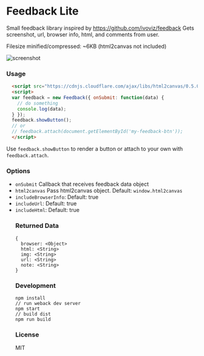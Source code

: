 Feedback Lite
=============

Small feedback library inspired by https://github.com/ivoviz/feedback
Gets screenshot, url, browser info, html, and comments from user.

Filesize minified/compressed: ~6KB (html2canvas not included)

![screenshot](https://lh5.googleusercontent.com/AS7wPmTWPyAlVq2Dw3OeAplhF829OOCcMCnNBLIl7NhCLaL7Gs7fqt3lZt2V3kHlqpKoEW_YsMflIjo=w1920-h1058-rw)

### Usage

```html
  <script src="https://cdnjs.cloudflare.com/ajax/libs/html2canvas/0.5.0-beta4/html2canvas.min.js"></script>
  <script>
  var feedback = new Feedback({ onSubmit: function(data) {
    // do something
    console.log(data);
  } });
  feedback.showButton();
  // or
  // feedback.attach(document.getElementById('my-feedback-btn'));
  </script>
```

Use `feedback.showButton` to render a button or attach to your own with `feedback.attach`.

### Options

- `onSubmit` <Function> Callback that receives feedback data object
- `html2canvas` <Object> Pass html2canvas object. Default: `window.html2canvas`
- `includeBrowserInfo`: <Bool> Default: true
- `includeUrl`: <Bool> Default: true
- `includeHtml`: <Bool> Default: true

### Returned Data

```
{
  browser: <Object>
  html: <String>
  img: <String>
  url: <String>
  note: <String>
}
```

### Development

```
npm install
// run weback dev server
npm start
// build dist
npm run build
```

### License

MIT
